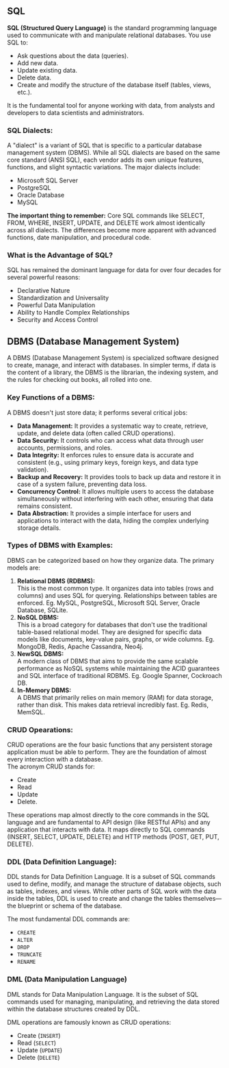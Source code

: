 ## SQL
**SQL (Structured Query Language)** is the standard programming language used to communicate with and manipulate relational databases. You use SQL to:
- Ask questions about the data (queries).
- Add new data.
- Update existing data.
- Delete data.
- Create and modify the structure of the database itself (tables, views, etc.).  

It is the fundamental tool for anyone working with data, from analysts and developers to data scientists and administrators.

### SQL Dialects:
A "dialect" is a variant of SQL that is specific to a particular database management system (DBMS). While all SQL dialects are based on the same core standard (ANSI SQL), each vendor adds its own unique features, functions, and slight syntactic variations. The major dialects include:
- Microsoft SQL Server
- PostgreSQL
- Oracle Database
- MySQL

**The important thing to remember:** Core SQL commands like SELECT, FROM, WHERE, INSERT, UPDATE, and DELETE work almost identically across all dialects. The differences become more apparent with advanced functions, date manipulation, and procedural code.

### What is the Advantage of SQL?
SQL has remained the dominant language for data for over four decades for several powerful reasons:
- Declarative Nature
- Standardization and Universality
- Powerful Data Manipulation
- Ability to Handle Complex Relationships
- Security and Access Control

## DBMS (Database Management System)
A DBMS (Database Management System) is specialized software designed to create, manage, and interact with databases. In simpler terms, if data is the content of a library, the DBMS is the librarian, the indexing system, and the rules for checking out books, all rolled into one.

### Key Functions of a DBMS:
A DBMS doesn't just store data; it performs several critical jobs:
- **Data Management:** It provides a systematic way to create, retrieve, update, and delete data (often called CRUD operations).
- **Data Security:** It controls who can access what data through user accounts, permissions, and roles.
- **Data Integrity:** It enforces rules to ensure data is accurate and consistent (e.g., using primary keys, foreign keys, and data type validation).
- **Backup and Recovery:** It provides tools to back up data and restore it in case of a system failure, preventing data loss.
- **Concurrency Control:** It allows multiple users to access the database simultaneously without interfering with each other, ensuring that data remains consistent.
- **Data Abstraction:** It provides a simple interface for users and applications to interact with the data, hiding the complex underlying storage details.

### Types of DBMS with Examples:
DBMS can be categorized based on how they organize data. The primary models are:
1. **Relational DBMS (RDBMS):**  
This is the most common type. It organizes data into tables (rows and columns) and uses SQL for querying. Relationships between tables are enforced. Eg. MySQL, PostgreSQL, Microsoft SQL Server, Oracle Database, SQLite.
2. **NoSQL DBMS:**  
This is a broad category for databases that don't use the traditional table-based relational model. They are designed for specific data models like documents, key-value pairs, graphs, or wide columns. Eg. MongoDB, Redis, Apache Cassandra, Neo4j.
3. **NewSQL DBMS:**  
A modern class of DBMS that aims to provide the same scalable performance as NoSQL systems while maintaining the ACID guarantees and SQL interface of traditional RDBMS. Eg. Google Spanner, Cockroach DB.
4. **In-Memory DBMS:**  
A DBMS that primarily relies on main memory (RAM) for data storage, rather than disk. This makes data retrieval incredibly fast. Eg. Redis, MemSQL.

### CRUD Opearations:
CRUD operations are the four basic functions that any persistent storage application must be able to perform. They are the foundation of almost every interaction with a database.  
The acronym CRUD stands for:
- Create
- Read
- Update
- Delete.  

These operations map almost directly to the core commands in the SQL language and are fundamental to API design (like RESTful APIs) and any application that interacts with data. It maps directly to SQL commands (INSERT, SELECT, UPDATE, DELETE) and HTTP methods (POST, GET, PUT, DELETE).

### DDL (Data Definition Language):
DDL stands for Data Definition Language. It is a subset of SQL commands used to define, modify, and manage the structure of database objects, such as tables, indexes, and views. While other parts of SQL work with the data inside the tables, DDL is used to create and change the tables themselves—the blueprint or schema of the database.  

The most fundamental DDL commands are:
- `CREATE`
- `ALTER`
- `DROP`
- `TRUNCATE`
- `RENAME`

### DML (Data Manipulation Language)
DML stands for Data Manipulation Language. It is the subset of SQL commands used for managing, manipulating, and retrieving the data stored within the database structures created by DDL.  

DML operations are famously known as CRUD operations:
- Create (`INSERT`)
- Read (`SELECT`)
- Update (`UPDATE`)
- Delete (`DELETE`)

